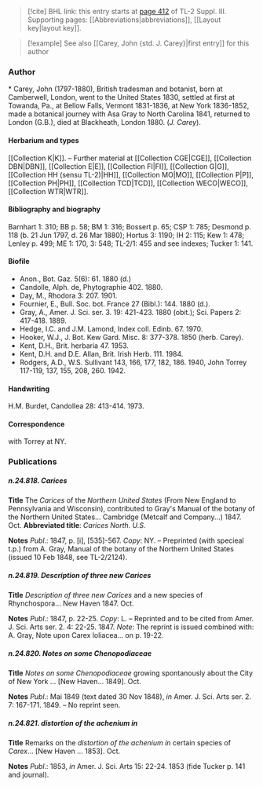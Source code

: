 > [!cite] BHL link: this entry starts at [page 412](https://www.biodiversitylibrary.org/item/103861#page/422/mode/1up) of TL-2 Suppl. III.
> Supporting pages: [[Abbreviations|abbreviations]], [[Layout key|layout key]].

> [!example] See also [[Carey, John {std. J. Carey}|first entry]] for this author

### Author

\* Carey, John (1797-1880), British tradesman and botanist, born at Camberwell, London, went to the United States 1830, settled at first at Towanda, Pa., at Bellow Falls, Vermont 1831-1836, at New York 1836-1852, made a botanical journey with Asa Gray to North Carolina 1841, returned to London (G.B.), died at Blackheath, London 1880. (*J. Carey*).

#### Herbarium and types

[[Collection K|K]]. – Further material at [[Collection CGE|CGE]], [[Collection DBN|DBN]], [[Collection E|E]], [[Collection FI|FI]], [[Collection G|G]], [[Collection HH (sensu TL-2)|HH]], [[Collection MO|MO]], [[Collection P|P]], [[Collection PH|PH]], [[Collection TCD|TCD]], [[Collection WECO|WECO]], [[Collection WTR|WTR]].

#### Bibliography and biography

Barnhart 1: 310; BB p. 58; BM 1: 316; Bossert p. 65; CSP 1: 785; Desmond p. 118 (b. 21 Jun 1797, d. 26 Mar 1880); Hortus 3: 1190; IH 2: 115; Kew 1: 478; Lenley p. 499; ME 1: 170, 3: 548; TL-2/1: 455 and see indexes; Tucker 1: 141.

#### Biofile

- Anon., Bot. Gaz. 5(6): 61. 1880 (d.)
- Candolle, Alph. de, Phytographie 402. 1880.
- Day, M., Rhodora 3: 207. 1901.
- Fournier, E., Bull. Soc. bot. France 27 (Bibl.): 144. 1880 (d.).
- Gray, A., Amer. J. Sci. ser. 3. 19: 421-423. 1880 (obit.); Sci. Papers 2: 417-418. 1889.
- Hedge, I.C. and J.M. Lamond, Index coll. Edinb. 67. 1970.
- Hooker, W.J., J. Bot. Kew Gard. Misc. 8: 377-378. 1850 (herb. Carey).
- Kent, D.H., Brit. herbaria 47. 1953.
- Kent, D.H. and D.E. Allan, Brit. Irish Herb. 111. 1984.
- Rodgers, A.D., W.S. Sullivant 143, 166, 177, 182, 186. 1940, John Torrey 117-119, 137, 155, 208, 260. 1942.

#### Handwriting

H.M. Burdet, Candollea 28: 413-414. 1973.

#### Correspondence

with Torrey at NY.

### Publications

##### n.24.818. Carices

**Title**
The *Carices* of the *Northern United States* (From New England to Pennsylvania and Wisconsin), contributed to Gray's Manual of the botany of the Northern United States... Cambridge (Metcalf and Company...) 1847. Oct.
**Abbreviated title**: *Carices North. U.S.*

**Notes**
*Publ*.: 1847, p. \[i\], \[535\]-567. *Copy*: NY. – Preprinted (with specieal t.p.) from A. Gray, Manual of the botany of the Northern United States (issued 10 Feb 1848, see TL-2/2124).

##### n.24.819. Description of three new Carices

**Title**
*Description of three new Carices* and a new species of Rhynchospora... New Haven 1847. Oct.

**Notes**
*Publ*.: 1847, p. 22-25. *Copy*: L. – Reprinted and to be cited from Amer. J. Sci. Arts ser. 2. 4: 22-25. 1847.
*Note*: The reprint is issued combined with: A. Gray, Note upon Carex loliacea... on p. 19-22.

##### n.24.820. Notes on some Chenopodiaceae

**Title**
*Notes on some Chenopodiaceae* growing spontanously about the City of New York ... \[New Haven... 1849\]. Oct.

**Notes**
*Publ*.: Mai 1849 (text dated 30 Nov 1848), *in* Amer. J. Sci. Arts ser. 2. 7: 167-171. 1849. – No reprint seen.

##### n.24.821. distortion of the achenium in

**Title**
Remarks on the *distortion of the achenium in* certain species of *Carex*... \[New Haven ... 1853\]. Oct.

**Notes**
*Publ*.: 1853, *in* Amer. J. Sci. Arts 15: 22-24. 1853 (fide Tucker p. 141 and journal).

